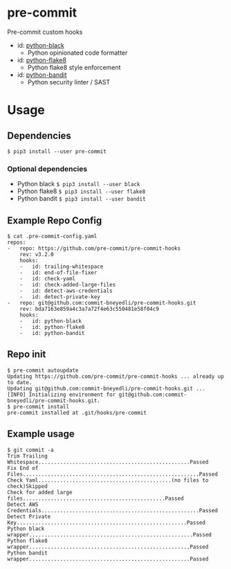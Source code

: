 # pre-commit
Pre-commit custom hooks
* id: [python-black](https://github.com/psf/black)
    * Python opinionated code formatter
* id: [python-flake8](https://flake8.pycqa.org/en/latest/)
    * Python flake8 style enforcement
* id: [python-bandit](https://pypi.org/project/bandit/)
    * Python security linter / SAST
# Usage
## Dependencies
```$ pip3 install --user pre-commit```
### Optional dependencies
* Python black
```$ pip3 install --user black```
* Python flake8
```$ pip3 install --user flake8```
* Python bandit
```$ pip3 install --user bandit```

## Example Repo Config
```
$ cat .pre-commit-config.yaml 
repos:
-   repo: https://github.com/pre-commit/pre-commit-hooks
    rev: v3.2.0
    hooks:
    -   id: trailing-whitespace
    -   id: end-of-file-fixer
    -   id: check-yaml
    -   id: check-added-large-files
    -   id: detect-aws-credentials
    -   id: detect-private-key
-   repo: git@github.com:commit-bneyedli/pre-commit-hooks.git
    rev: bda7163e859a4c3a7a72f4e63c550481e58f04c9
    hooks:
    -   id: python-black
    -   id: python-flake8
    -   id: python-bandit
```
## Repo init
```
$ pre-commit autoupdate
Updating https://github.com/pre-commit/pre-commit-hooks ... already up to date.
Updating git@github.com:commit-bneyedli/pre-commit-hooks.git ... [INFO] Initializing environment for git@github.com:commit-bneyedli/pre-commit-hooks.git.
$ pre-commit install
pre-commit installed at .git/hooks/pre-commit
```
## Example usage
```
$ git commit -a
Trim Trailing Whitespace.................................................Passed
Fix End of Files.........................................................Passed
Check Yaml...........................................(no files to check)Skipped
Check for added large files..............................................Passed
Detect AWS Credentials...................................................Passed
Detect Private Key.......................................................Passed
Python black wrapper.....................................................Passed
Python flake8 wrapper....................................................Passed
Python bandit wrapper....................................................Passed
```
